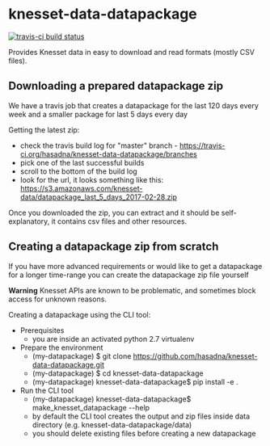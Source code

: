 # knesset-data-datapackage
[![travis-ci build status](https://travis-ci.org/hasadna/knesset-data-datapackage.svg)](https://travis-ci.org/hasadna/knesset-data-datapackage)

Provides Knesset data in easy to download and read formats (mostly CSV files).

## Downloading a prepared datapackage zip

We have a travis job that creates a datapackage for the last 120 days every week and a smaller package for last 5 days every day

Getting the latest zip:

* check the travis build log for "master" branch - https://travis-ci.org/hasadna/knesset-data-datapackage/branches
* pick one of the last successful builds
* scroll to the bottom of the build log
* look for the url, it looks something like this: https://s3.amazonaws.com/knesset-data/datapackage_last_5_days_2017-02-28.zip

Once you downloaded the zip, you can extract and it should be self-explanatory, it contains csv files and other resources.

## Creating a datapackage zip from scratch

If you have more advanced requirements or would like to get a datapackage for a longer time-range you can create the datapackage zip file yourself

**Warning** Knesset APIs are known to be problematic, and sometimes block access for unknown reasons.

Creating a datapackage using the CLI tool:

* Prerequisites
  * you are inside an activated python 2.7 virtualenv
* Prepare the environment
  * (my-datapackage) $ git clone https://github.com/hasadna/knesset-data-datapackage.git
  * (my-datapackage) $ cd knesset-data-datapackage
  * (my-datapackage) knesset-data-datapackage$ pip install -e .
* Run the CLI tool
  * (my-datapackage) knesset-data-datapackage$ make_knesset_datapackage --help
  * by default the CLI tool creates the output and zip files inside data directory (e.g. knesset-data-datapackage/data)
  * you should delete existing files before creating a new datapackage

